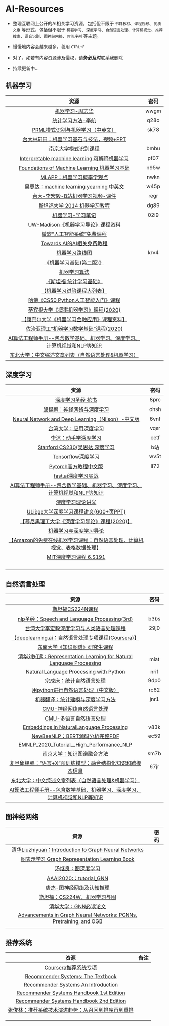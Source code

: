 # AI-Resources

- 整理互联网上公开的AI相关学习资源，包括但不限于 `书籍教材`、`课程视频`、`优质文章` 等形式，包括但不限于 `机器学习`、`深度学习`、`自然语言处理`、`计算机视觉`、`推荐搜索`、`语音识别`、`图神经网络`、`时间序列` 等主题。

- 慢慢地内容会越来越多，善用 `CTRL+F` 
- 对了，如若有内容资源涉及侵权，请**务必及时**联系我删除

- 持续更新中... 

  

## 机器学习

|                             资源                             | 密码 |
| :----------------------------------------------------------: | :--: |
| [机器学习-周志华](https://pan.baidu.com/s/1hVsZ8Qa1QZ-KO57Q2SMFUA) | wwgm |
| [统计学习方法-李航](https://pan.baidu.com/s/1QuOLXgc8Jw5LXm_uETGaog) | q28o |
| [PRML模式识别与机器学习（中英文）](https://pan.baidu.com/s/17NKwY4ctbWbUaFX5fE2IZg) | sk78 |
| [台大林轩田：机器学习基石与技法，视频+PPT](https://www.csie.ntu.edu.tw/~htlin/mooc/) |      |
| [南京大学模式识别课程](https://pan.baidu.com/s/1jgsb9wEh2fmriTjscEhiiA) | bmbu |
| [Interpretable machine learning 可解释机器学习](https://pan.baidu.com/s/1UgAeSonxceCTye3juLfQcA) | pf07 |
| [Foundations of Machine Learning 机器学习基础](https://pan.baidu.com/s/1kD7TKIQ-yDd2pmJTBq1_Qw) | n95w |
| [MLAPP：机器学习概率学观点](https://pan.baidu.com/s/1yN3DbGW1t2ufaP_vX0LysQ) | nwkn |
| [吴恩达：machine learning yearning 中英文](https://pan.baidu.com/s/1GWHf_dcCnHB4gwoJ5oGQHA) | w45p |
| [台大-李宏毅-B站机器学习视频-课件](https://pan.baidu.com/s/1ZetBehl-9J_-iwzkEJcZmg) | regr |
| [斯坦福大学 2014 机器学习教程](https://pan.baidu.com/s/1hEIqm3nWtby_uXIEPrjO4g) | dg89 |
| [机器学习-学习笔记](https://pan.baidu.com/s/1YiIGtnk0b_88zymPnO7hDw) | 02i9 |
| [UW-Madison《机器学习导论》课程资料](https://github.com/rasbt/stat451-machine-learning-fs20) |      |
| [微软“人工智能系统”免费课程](https://github.com/microsoft/AI-System/blob/main/README_cn.md) |      |
| [Towards AI的AI相关免费教程](https://github.com/towardsai/tutorials) |      |
| [机器学习路线图](https://pan.baidu.com/s/1AU4c4L6tdqVs7NITuLKf0w) | krv4 |
| [《机器学习基础(第二版)》](https://cs.nyu.edu/~mohri/mlbook/) |      |
|     [机器学习算法](https://feisky.xyz/machine-learning/)     |      |
| [《斯坦福 统计学习基础》](https://web.stanford.edu/~hastie/Papers/ESLII.pdf) |      |
| [【机器学习进阶课程大列表】](https://www.reddit.com/r/MachineLearning/comments/fdw0ax/d_advanced_courses_update/) |      |
| [哈佛《CS50 Python人工智能入门》课程 ](https://cs50.harvard.edu/ai/) |      |
| [蒂宾根大学《概率机器学习》课程(2020)](https://www.youtube.com/playlist?list=PL05umP7R6ij1tHaOFY96m5uX3J21a6yNd) |      |
| [【康奈尔大学《机器学习金融应用》课程资料】](http://www.quantresearch.org/Lectures.htm) |      |
| [佐治亚理工“机器学习数学基础”课程(2020)](https://jrom.ece.gatech.edu/mfml-f20/) |      |
| [AI算法工程师手册--包含数学基础、机器学习、深度学习、计算机视觉和NLP等知识](https://link.zhihu.com/?target=http%3A//www.huaxiaozhuan.com/) |      |
| [东北大学：中文综述文章列表（自然语言处理&机器学习）](https://github.com/NiuTrans/CNSurvey) |      |



## 深度学习

|                             资源                             | 密码 |
| :----------------------------------------------------------: | :--: |
| [深度学习圣经 花书](https://pan.baidu.com/s/1NXQtLPn-QKtnNYG69HM2Tg) | 8prc |
| [邱锡鹏：神经网络与深度学习](https://pan.baidu.com/s/1M65vGrzHcaVsIr0EyNp97w) | ohsh |
| [Neural Network and Deep Learning（Nilson）-中文版](https://pan.baidu.com/s/1QzdFb564kEe4F-f_GT6VjA) | 6vnf |
| [台湾大学：应用深度学习](https://pan.baidu.com/s/12Ua28eKKZCNHB_q8TvRTcA) | vqsr |
| [李沐：动手学深度学习](https://pan.baidu.com/s/1xQGbdzmTcaW7PMbf4fwcCw) | cetf |
| [Stanford CS230(吴恩达 深度学习 ](https://www.bilibili.com/video/av57524451?p=1) | b站  |
| [Tensorflow深度学习](https://pan.baidu.com/s/1VOqine7ibrWaeCNCOt93_Q) | wv5t |
| [Pytorch官方教程中文版](https://pan.baidu.com/s/1juLG0_3q7OWIi_ckEQ69Xw) | il72 |
|        [fast.ai深度学习实战](https://course.fast.ai/)        |      |
| [AI算法工程师手册--包含数学基础、机器学习、深度学习、计算机视觉和NLP等知识](https://link.zhihu.com/?target=http%3A//www.huaxiaozhuan.com/) |      |
|     [深度学习理论讲义](https://mjt.cs.illinois.edu/dlt/)     |      |
| [ULiège大学深度学习课程讲义(600+页PPT)](https://github.com/glouppe/info8010-deep-learning) |      |
| [【慕尼黑理工大学《深度学习导论》课程(2020)】](https://niessner.github.io/I2DL/) |      |
| [机器学习与深度学习导论](https://sebastianraschka.com/blog/2020/intro-to-dl-ch01.html) |      |
| [【Amazon的免费在线机器学习课程：自然语言处理、计算机视觉、表格数据处理】](https://www.amazon.science/latest-news/machine-learning-course-free-online-from-amazon-machine-learning-university) |      |
|  [MIT深度学习课程 6.S191](http://introtodeeplearning.com/)   |      |
|                                                              |      |
|                                                              |      |
|                                                              |      |
|                                                              |      |



## 自然语言处理

|                             资源                             | 密码 |
| :----------------------------------------------------------: | :--: |
|  [斯坦福CS224N课程](http://web.stanford.edu/class/cs224n/)   |      |
| [nlp圣经：Speech and Language Processing(3rd)](https://pan.baidu.com/s/1kzzR7bTHqpFJG2GO-_OToA) | b3bs |
| [台湾大学李宏毅深度学习与人类语言处理课程](https://pan.baidu.com/s/11QowdQBtnJi2H4m2QZZvzg) | 29j0 |
| [【deeplearning.ai：自然语言处理专项课程(Coursera)】](https://www.coursera.org/specializations/natural-language-processing) |      |
| [东南大学《知识图谱》研究生课程](https://github.com/npubird/KnowledgeGraphCourse) |      |
| [清华刘知远：Representation Learning for Natural Language Processing](https://pan.baidu.com/s/1TNuUDU8lQurkTO4Q6iyQ6w) | miat |
| [Natural Language Processing with Python](https://pan.baidu.com/s/1SO98F1STDnr1Djm0fvTYZQ) | nrif |
| [宗成庆：统计自然语言处理](https://pan.baidu.com/s/1wQes3rBpvguG4MTdqTva5w) | 9dp0 |
| [用python进行自然语言处理（中文版）](https://pan.baidu.com/s/1NYmzYr3dnbh7cJ9LC563yQ) | rc62 |
| [机器翻译：统计建模与深度学习方法](https://pan.baidu.com/s/1DDToEeBIi6sGyGutxvQekA) | jnr1 |
| [CMU-神经网络自然语言处理](http://phontron.com/class/nn4nlp2020/schedule.html#) |      |
| [CMU-多语言自然语言处理](http://demo.clab.cs.cmu.edu/11737fa20/) |      |
| [Embeddings in NaturalLanguage Processing](https://pan.baidu.com/s/19KzYv4vVjsLIZVGxi7ySaw) | v83k |
| [NewBeeNLP：BERT源码分析完整PDF](https://pan.baidu.com/s/1T9ZF053OS9ABa3r2dpHukA) | ec59 |
| [EMNLP_2020_Tutorial__High_Performance_NLP](http://gabrielilharco.com/publications/EMNLP_2020_Tutorial__High_Performance_NLP.pdf) |      |
| [南京大学：知识图谱融合方法](https://pan.baidu.com/s/1Ubi5ltkidkugN436xlmO9Q) | sm7b |
| [复旦邱锡鹏：“语言+X”预训练模型：融合结构化知识和跨模态信息](https://pan.baidu.com/s/1f81xXe4ekC06eKWDbWov8A) | 67jr |
| [东北大学：中文综述文章列表（自然语言处理&机器学习）](https://github.com/NiuTrans/CNSurvey) |      |
| [AI算法工程师手册--包含数学基础、机器学习、深度学习、计算机视觉和NLP等知识](https://link.zhihu.com/?target=http%3A//www.huaxiaozhuan.com/) |      |

## 图神经网络

|                             资源                             | 密码 |
| :----------------------------------------------------------: | :--: |
| [清华Liuzhiyuan：Introduction to Graph Neural Networks](https://www.morganclaypoolpublishers.com/catalog_Orig/product_info.php?products_id=1519&osCsid=p3nth2odsokcakm7pukg6rsq92) |      |
| [图表示学习 Graph Representation Learning Book](https://www.cs.mcgill.ca/~wlh/grl_book/) |      |
|  [汤继良：图深度学习](http://cse.msu.edu/~mayao4/dlg_book/)  |      |
| [AAAI2020:：tutorial_GNN](https://drive.google.com/file/d/1rvm6Yq6-Ss4UmxLDIPTReJJkAdcXdhFb/view) |      |
| [唐杰-图神经网络及认知推理](https://www.bilibili.com/video/av77934956?from=search&seid=6134263793308325331) |      |
| [斯坦福：CS224W，机器学习与图](http://web.stanford.edu/class/cs224w/) |      |
| [清华大学：GNN必读论文](https://github.com/thunlp/GNNPapers#survey-papers) |      |
| [Advancements in Graph Neural Networks: PGNNs, Pretraining, and OGB](http://i.stanford.edu/~jure/pub/talks2/graphsage2-pgnn-pretraining-ogb-apr20-short.pdf) |      |
|                                                              |      |

## 推荐系统

|                             资源                             | 备注 |
| :----------------------------------------------------------: | :--: |
| [Coursera推荐系统专项](https://www.coursera.org/specializations/recommender-systems) |      |
| [Recommender Systems: The Textbook](http://pzs.dstu.dp.ua/DataMining/recom/bibl/1aggarwal_c_c_recommender_systems_the_textbook.pdf) |      |
| [Recommender Systems An Introduction](https://github.com/singmiya/recsys/raw/master/RecommenderSystems%20An%20Introduction.pdf) |      |
| [Recommender Systems Handbook 1st Edition](https://www.cse.iitk.ac.in/users/nsrivast/HCC/Recommender_systems_handbook.pdf) |      |
| [Recommender Systems Handbook 2nd Edition](https://edyaaleh.files.wordpress.com/2016/02/recommendersystemshandbook.pdf) |      |
| [张俊林：推荐系统技术演进趋势：从召回到排序再到重排](https://zhuanlan.zhihu.com/p/100019681) |      |
|                                                              |      |
|                                                              |      |
|                                                              |      |

